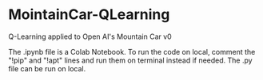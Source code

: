 # MointainCar-QLearning

Q-Learning applied to Open AI's Mountain Car v0

The .ipynb file is a Colab Notebook.
To run the code on local, comment the "!pip" and "!apt" lines and run them on terminal instead if needed. The .py file can be run on local.
